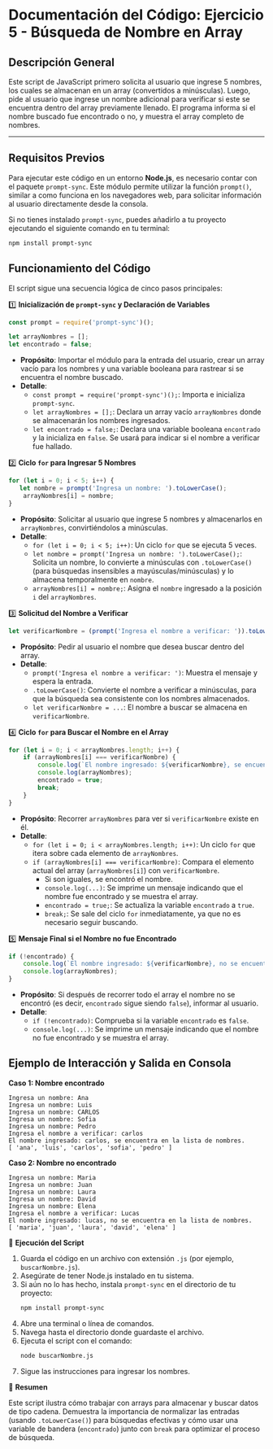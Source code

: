 # Documentación del Código: Ejercicio 5 - Búsqueda de Nombre en Array

## Descripción General

Este script de JavaScript primero solicita al usuario que ingrese 5 nombres, los cuales se almacenan en un array (convertidos a minúsculas). Luego, pide al usuario que ingrese un nombre adicional para verificar si este se encuentra dentro del array previamente llenado. El programa informa si el nombre buscado fue encontrado o no, y muestra el array completo de nombres.

---

## Requisitos Previos

Para ejecutar este código en un entorno **Node.js**, es necesario contar con el paquete `prompt-sync`. Este módulo permite utilizar la función `prompt()`, similar a como funciona en los navegadores web, para solicitar información al usuario directamente desde la consola.

Si no tienes instalado `prompt-sync`, puedes añadirlo a tu proyecto ejecutando el siguiente comando en tu terminal:

```bash
npm install prompt-sync
```

## Funcionamiento del Código

El script sigue una secuencia lógica de cinco pasos principales:

1️⃣ **Inicialización de `prompt-sync` y Declaración de Variables**

```js
const prompt = require('prompt-sync')();

let arrayNombres = [];
let encontrado = false;
```

*   **Propósito**: Importar el módulo para la entrada del usuario, crear un array vacío para los nombres y una variable booleana para rastrear si se encuentra el nombre buscado.
*   **Detalle**:
    *   `const prompt = require('prompt-sync')();`: Importa e inicializa `prompt-sync`.
    *   `let arrayNombres = [];`: Declara un array vacío `arrayNombres` donde se almacenarán los nombres ingresados.
    *   `let encontrado = false;`: Declara una variable booleana `encontrado` y la inicializa en `false`. Se usará para indicar si el nombre a verificar fue hallado.

2️⃣ **Ciclo `for` para Ingresar 5 Nombres**

```js
for (let i = 0; i < 5; i++) {
   let nombre = prompt('Ingresa un nombre: ').toLowerCase();
    arrayNombres[i] = nombre;
}
```

*   **Propósito**: Solicitar al usuario que ingrese 5 nombres y almacenarlos en `arrayNombres`, convirtiéndolos a minúsculas.
*   **Detalle**:
    *   `for (let i = 0; i < 5; i++)`: Un ciclo `for` que se ejecuta 5 veces.
    *   `let nombre = prompt('Ingresa un nombre: ').toLowerCase();`: Solicita un nombre, lo convierte a minúsculas con `.toLowerCase()` (para búsquedas insensibles a mayúsculas/minúsculas) y lo almacena temporalmente en `nombre`.
    *   `arrayNombres[i] = nombre;`: Asigna el `nombre` ingresado a la posición `i` del `arrayNombres`.

3️⃣ **Solicitud del Nombre a Verificar**

```js
let verificarNombre = (prompt('Ingresa el nombre a verificar: ')).toLowerCase();
```

*   **Propósito**: Pedir al usuario el nombre que desea buscar dentro del array.
*   **Detalle**:
    *   `prompt('Ingresa el nombre a verificar: ')`: Muestra el mensaje y espera la entrada.
    *   `.toLowerCase()`: Convierte el nombre a verificar a minúsculas, para que la búsqueda sea consistente con los nombres almacenados.
    *   `let verificarNombre = ...`: El nombre a buscar se almacena en `verificarNombre`.

4️⃣ **Ciclo `for` para Buscar el Nombre en el Array**

```js
for (let i = 0; i < arrayNombres.length; i++) {
    if (arrayNombres[i] === verificarNombre) {
        console.log(`El nombre ingresado: ${verificarNombre}, se encuentra en la lista de nombres.`);
        console.log(arrayNombres);
        encontrado = true;
        break;
    }
}
```

*   **Propósito**: Recorrer `arrayNombres` para ver si `verificarNombre` existe en él.
*   **Detalle**:
    *   `for (let i = 0; i < arrayNombres.length; i++)`: Un ciclo `for` que itera sobre cada elemento de `arrayNombres`.
    *   `if (arrayNombres[i] === verificarNombre)`: Compara el elemento actual del array (`arrayNombres[i]`) con `verificarNombre`.
        *   Si son iguales, se encontró el nombre.
        *   `console.log(...)`: Se imprime un mensaje indicando que el nombre fue encontrado y se muestra el array.
        *   `encontrado = true;`: Se actualiza la variable `encontrado` a `true`.
        *   `break;`: Se sale del ciclo `for` inmediatamente, ya que no es necesario seguir buscando.

5️⃣ **Mensaje Final si el Nombre no fue Encontrado**

```js
if (!encontrado) {
    console.log(`El nombre ingresado: ${verificarNombre}, no se encuentra en la lista de nombres.`);
    console.log(arrayNombres);
}
```

*   **Propósito**: Si después de recorrer todo el array el nombre no se encontró (es decir, `encontrado` sigue siendo `false`), informar al usuario.
*   **Detalle**:
    *   `if (!encontrado)`: Comprueba si la variable `encontrado` es `false`.
    *   `console.log(...)`: Se imprime un mensaje indicando que el nombre no fue encontrado y se muestra el array.

## Ejemplo de Interacción y Salida en Consola

**Caso 1: Nombre encontrado**
```
Ingresa un nombre: Ana
Ingresa un nombre: Luis
Ingresa un nombre: CARLOS
Ingresa un nombre: Sofia
Ingresa un nombre: Pedro
Ingresa el nombre a verificar: carlos
El nombre ingresado: carlos, se encuentra en la lista de nombres.
[ 'ana', 'luis', 'carlos', 'sofia', 'pedro' ]
```

**Caso 2: Nombre no encontrado**
```
Ingresa un nombre: Maria
Ingresa un nombre: Juan
Ingresa un nombre: Laura
Ingresa un nombre: David
Ingresa un nombre: Elena
Ingresa el nombre a verificar: Lucas
El nombre ingresado: lucas, no se encuentra en la lista de nombres.
[ 'maria', 'juan', 'laura', 'david', 'elena' ]
```

🚀 **Ejecución del Script**

1.  Guarda el código en un archivo con extensión `.js` (por ejemplo, `buscarNombre.js`).
2.  Asegúrate de tener Node.js instalado en tu sistema.
3.  Si aún no lo has hecho, instala `prompt-sync` en el directorio de tu proyecto:
    ```bash
    npm install prompt-sync
    ```
4.  Abre una terminal o línea de comandos.
5.  Navega hasta el directorio donde guardaste el archivo.
6.  Ejecuta el script con el comando:
    ```bash
    node buscarNombre.js
    ```
7.  Sigue las instrucciones para ingresar los nombres.

🏁 **Resumen**

Este script ilustra cómo trabajar con arrays para almacenar y buscar datos de tipo cadena. Demuestra la importancia de normalizar las entradas (usando `.toLowerCase()`) para búsquedas efectivas y cómo usar una variable de bandera (`encontrado`) junto con `break` para optimizar el proceso de búsqueda.